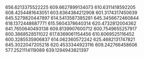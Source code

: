 656.6213375522225
609.6627899134073
610.6311418592205
608.4254481643051
603.6364384212908
601.3174317450639
645.5279820447897
614.5413587385281
645.3456672460844
618.1372448687771
615.5604378640314
620.4732812004362
641.7650640493138
609.8139907600712
600.7549655257917
600.3868528511022
617.8369061154456
610.6069525116452
600.3285535906837
614.062360572242
625.4682131747821
645.3022047205218
620.4533344923116
609.242766458606
577.2521114119089
639.1294943821397